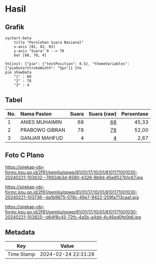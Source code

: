 # Hasil

## Grafik

```mermaid
xychart-beta
    title "Perolehan Suara Nasional"
    x-axis [01, 02, 03]
    y-axis "Suara" 0 --> 78
    bar [68, 78, 4]
```

```mermaid
%%{init: {"pie": {"textPosition": 0.5}, "themeVariables": {"pieOuterStrokeWidth": "5px"}} }%%
pie showData
    "1" : 68
    "2" : 78
    "3" : 4
```

## Tabel

| No. | Nama Paslon    | Suara | Suara (raw) | Persentase |
|:--- |:-------------- | -----:| -----------:| ----------:|
| 1   | ANIES MUHAIMIN | 68    | [68][p-1]   | 45,33      |
| 2   | PRABOWO GIBRAN | 78    | [78][p-2]   | 52,00      |
| 3   | GANJAR MAHFUD  | 4     | [4][p-3]    | 2,67       |


[p-1]: https://github.com/gigit-pemilu/pemilu-2024/blob/main/pilpres/hitung-suara/sub/81-maluku/sub/01-maluku-tengah/sub/17-kota-masohi/sub/1001-namaelo/sub/030-tps/sub/paslon-1.txt
[p-2]: https://github.com/gigit-pemilu/pemilu-2024/blob/main/pilpres/hitung-suara/sub/81-maluku/sub/01-maluku-tengah/sub/17-kota-masohi/sub/1001-namaelo/sub/030-tps/sub/paslon-2.txt
[p-3]: https://github.com/gigit-pemilu/pemilu-2024/blob/main/pilpres/hitung-suara/sub/81-maluku/sub/01-maluku-tengah/sub/17-kota-masohi/sub/1001-namaelo/sub/030-tps/sub/paslon-3.txt

## Foto C Plano

https://sirekap-obj-formc.kpu.go.id/2f61/pemilu/ppwp/81/01/17/10/01/8101171001030-20240221-103632--7892db3d-6580-4326-8b9d-45e8527b1c67.jpg

https://sirekap-obj-formc.kpu.go.id/2f61/pemilu/ppwp/81/01/17/10/01/8101171001030-20240221-103736--da1b9675-078c-49e7-9422-259fa713caa1.jpg

https://sirekap-obj-formc.kpu.go.id/2f61/pemilu/ppwp/81/01/17/10/01/8101171001030-20240221-103825--d64f8c45-72fc-4a5b-a4dd-4c46ed0fe0b6.jpg


## Metadata

| Key        | Value               |
| ---------- | ------------------- |
| Time Stamp | 2024-02-24 22:31:28 |



